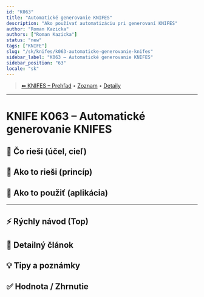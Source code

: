 ```yaml
---
id: "K063"
title: "Automatické generovanie KNIFES"
description: "Ako používať automatizáciu pri generovaní KNIFES"
author: "Roman Kazicka"
authors: ["Roman Kazicka"]
status: "new"
tags: ["KNIFE"]
slug: "/sk/knifes/k063-automaticke-generovanie-knifes"
sidebar_label: "K063 – Automatické generovanie KNIFES"
sidebar_position: "63"
locale: "sk"
---
```

<!-- body:start -->

<!-- nav:knifes -->
> [⬅ KNIFES – Prehľad](../KNIFEsOverview.md) • [Zoznam](../KNIFE_Overview_List.md) • [Detaily](../KNIFE_Overview_Details.md)
---
# KNIFE K063 – Automatické generovanie KNIFES

## 🎯 Čo rieši (účel, cieľ)

## 🧩 Ako to rieši (princíp)

## 🧪 Ako to použiť (aplikácia)

---

## ⚡ Rýchly návod (Top)

## 📜 Detailný článok

## 💡 Tipy a poznámky

## ✅ Hodnota / Zhrnutie

